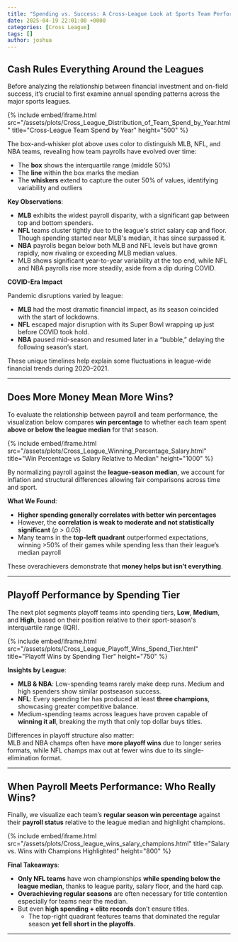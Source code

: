 ```yaml
---
title: "Spending vs. Success: A Cross-League Look at Sports Team Performance"
date: 2025-04-19 22:01:00 +0000
categories: [Cross League]
tags: []
author: joshua
---
```

## Cash Rules Everything Around the Leagues

Before analyzing the relationship between financial investment and on-field success, it’s crucial to first examine annual spending patterns across the major sports leagues.

{% include embed/iframe.html 
   src="/assets/plots/Cross_League_Distribution_of_Team_Spend_by_Year.html" 
   title="Cross-League Team Spend by Year" 
   height="500" 
%}


The box-and-whisker plot above uses color to distinguish MLB, NFL, and NBA teams, revealing how team payrolls have evolved over time:
- The **box** shows the interquartile range (middle 50%)
- The **line** within the box marks the median
- The **whiskers** extend to capture the outer 50% of values, identifying variability and outliers

**Key Observations**:
- **MLB** exhibits the widest payroll disparity, with a significant gap between top and bottom spenders. 
- **NFL** teams cluster tightly due to the league's strict salary cap and floor. Though spending started near MLB's median, it has since surpassed it.
- **NBA** payrolls began below both MLB and NFL levels but have grown rapidly, now rivaling or exceeding MLB median values.
- MLB shows significant year-to-year variability at the top end, while NFL and NBA payrolls rise more steadily, aside from a dip during COVID.

**COVID-Era Impact**

Pandemic disruptions varied by league:
- **MLB** had the most dramatic financial impact, as its season coincided with the start of lockdowns.
- **NFL** escaped major disruption with its Super Bowl wrapping up just before COVID took hold.
- **NBA** paused mid-season and resumed later in a “bubble,” delaying the following season’s start.

These unique timelines help explain some fluctuations in league-wide financial trends during 2020–2021.

---

## Does More Money Mean More Wins?

To evaluate the relationship between payroll and team performance, the visualization below compares **win percentage** to whether each team spent **above or below the league median** for that season.

{% include embed/iframe.html 
  src="/assets/plots/Cross_League_Winning_Percentage_Salary.html" 
  title="Win Percentage vs Salary Relative to Median" 
  height="1000"
%}


By normalizing payroll against the **league-season median**, we account for inflation and structural differences allowing fair comparisons across time and sport.

**What We Found**:
- **Higher spending generally correlates with better win percentages**
- However, the **correlation is weak to moderate and not statistically significant** (_p > 0.05_)
- Many teams in the **top-left quadrant** outperformed expectations, winning >50% of their games while spending less than their league’s median payroll

These overachievers demonstrate that **money helps but isn’t everything**.

---

## Playoff Performance by Spending Tier

The next plot segments playoff teams into spending tiers, **Low**, **Medium**, and **High**, based on their position relative to their sport-season's interquartile range (IQR).

{% include embed/iframe.html 
  src="/assets/plots/Cross_League_Playoff_Wins_Spend_Tier.html" 
  title="Playoff Wins by Spending Tier" 
  height="750"
%}



 **Insights by League**:
- **MLB & NBA**: Low-spending teams rarely make deep runs. Medium and high spenders show similar postseason success.
- **NFL**: Every spending tier has produced at least **three champions**, showcasing greater competitive balance.
- Medium-spending teams across leagues have proven capable of **winning it all**, breaking the myth that only top dollar buys titles.

Differences in playoff structure also matter:  
MLB and NBA champs often have **more playoff wins** due to longer series formats, while NFL champs max out at fewer wins due to its single-elimination format.

---

## When Payroll Meets Performance: Who Really Wins?

Finally, we visualize each team’s **regular season win percentage** against their **payroll status** relative to the league median and highlight champions.

{% include embed/iframe.html 
  src="/assets/plots/Cross_league_wins_salary_champions.html" 
  title="Salary vs. Wins with Champions Highlighted" 
  height="800"
%}



**Final Takeaways**:
- **Only NFL teams** have won championships **while spending below the league median**, thanks to league parity, salary floor, and the hard cap.
- **Overachieving regular seasons** are often necessary for title contention especially for teams near the median.
- But even **high spending + elite records** don’t ensure titles. 
  - The top-right quadrant features teams that dominated the regular season **yet fell short in the playoffs**.


---
